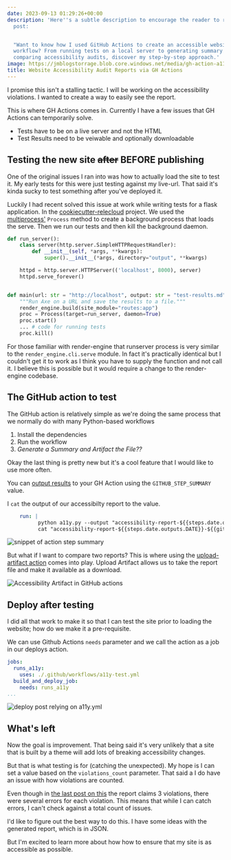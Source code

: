 ```yaml
---
date: 2023-09-13 01:29:26+00:00
description: 'Here''s a subtle description to encourage the reader to read the blog
  post:


  "Want to know how I used GitHub Actions to create an accessible website testing
  workflow? From running tests on a local server to generating summary reports and
  comparing accessibility audits, discover my step-by-step approach.'
image: https://jmblogstorrage.blob.core.windows.net/media/gh-action-a11y-build-and-deploy-job.png
title: Website Accessibility Audit Reports via GH Actions
---
```


I promise this isn't a stalling tactic. I will be working on the accessibility violations. I wanted to create a way to easily see the report.

This is where GH Actions comes in. Currently I have a few issues that GH Actions can temporarily solve.

- Tests have to be on a live server and not the HTML
- Test Results need to be veiwable and optionally downloadable

## Testing the new site <strike>after</strike> BEFORE publishing

One of the original issues I ran into was how to actually load the site to test it. My early tests for this were just testing against my live-url. That said it's kinda sucky to test something after you've deployed it.

Luckily I had recent solved this issue at work while writing tests for a flask application. In the [cookiecutter-relecloud](https://github.com/kjaymiller/cookiecutter-relecloud) project. We used the [multiprocess'](https://docs.python.org/3/library/multiprocessing.html) `Process` method to create a background process that loads the serve. Then we run our tests and then kill the background daemon.

```python
def run_server():
    class server(http.server.SimpleHTTPRequestHandler):
        def __init__(self, *args, **kwargs):
            super().__init__(*args, directory="output", **kwargs)

    httpd = http.server.HTTPServer(('localhost', 8000), server)
    httpd.serve_forever()


def main(url: str = "http://localhost", output: str = "test-results.md") -> None: 
    """Run Axe on a URL and save the results to a file."""
    render_engine.build(site_module="routes:app")
    proc = Process(target=run_server, daemon=True)
    proc.start()
    ... # code for running tests
    proc.kill()
```

For those familiar with render-engine that runserver process is very similar to the `render_engine.cli.serve` module. In fact it's practically identical but I couldn't get it to work as I think you have to supply the function and not call it. I believe this is possible but it would require a change to the render-engine codebase. 

## The GitHub action to test

The GitHub action is relatively simple as we're doing the same process that we normally do with many Python-based workflows
1. Install the dependencies
2. Run the workflow
3. _Generate a Summary and Artifact the File??_

Okay the last thing is pretty new but it's a cool feature that I would like to use more often.

You can [output results](https://github.blog/2022-05-09-supercharging-github-actions-with-job-summaries/) to your GH Action using the `GITHUB_STEP_SUMMARY` value.

I `cat` the output of our accessibilty report to the value.

```yaml
    run: |
          python a11y.py --output "accessibility-report-${{steps.date.outputs.DATE}}-${{github.run_id}}.txt"
          cat "accessibility-report-${{steps.date.outputs.DATE}}-${{github.run_id}}.txt" >> $GITHUB_STEP_SUMMARY
```

![snippet of action step summary](https://jmblogstorrage.blob.core.windows.net/media/action-step-summary.png)

But what if I want to compare two reports? This is where using the [upload-artifact action](https://github.com/actions/upload-artifact) comes into play.  Upload Artifact allows us to take the report file and make it available as a download.

![Accessibility Artifact in GitHub actions](https://jmblogstorrage.blob.core.windows.net/media/accessibility-audit-gh-actions.png)

## Deploy after testing

I did all that work to make it so that I can test the site prior to loading the website; how do we make it a pre-requisite.

We can use Github Actions `needs` parameter and we call the action as a job in our deploys action.

```yml
jobs:
  runs_a11y:
    uses: ./.github/workflows/a11y-test.yml
  build_and_deploy_job:
    needs: runs_a11y
...
```

![deploy post relying on a11y.yml](https://jmblogstorrage.blob.core.windows.net/media/gh-action-a11y-build-and-deploy-job.png)

## What's left

Now the goal is improvement. That being said it's very unlikely that a site that is built by a theme will add lots of breaking accessibility changes.

But that is what testing is for (catching the unexpected). My hope is I can set a value based on the `violations_count` parameter.  That said a I do have an issue with how violations are counted. 

Even though in [the last post on this](https://kjaymiller.com/blog/using-python-to-fix-my-accessibility-nightmare-of-a-website.html#how-bad-is-it) the report claims 3 violations, there were several errors for each violation. This means that while I can catch errors, I can't check against a total count of issues.

I'd like to figure out the best way to do this. I have some ideas with the generated report, which is in JSON.

But I'm excited to learn more about how how to ensure that my site is as accessible as possible.